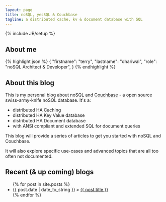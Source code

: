 ```yaml
---
layout: page
title: noSQL, yesSQL & Couchbase
tagline: a distributed cache, kv & document database with SQL
---
```

{% include JB/setup %}

## About me

{% highlight json %}
{
  "firstname": "terry",
  "lastname": "dhariwal",
  "role": "noSQL Architect & Developer",
}
{% endhighlight %}

## About this blog

This is my personal blog about noSQL and [Couchbase](http://www.couchbase.com) - a open source swiss-army-knife noSQL database. It's a:

* distributed HA Caching
* distributed HA Key Value database
* distributed HA Document database
* with ANSI compliant and extended SQL for document queries
 

This blog will provide a series of articles to get you started with noSQL and Couchbase. 

It will also explore specific use-cases and advanced topics that are all too often not documented.  

<h2>Recent (& up coming) blogs</h2>
<ul class="posts">
  {% for post in site.posts %}
    <li><span>{{ post.date | date_to_string }}</span> &raquo; <a href="{{ BASE_PATH }}{{ post.url }}">{{ post.title }}</a></li>
  {% endfor %}
</ul>

